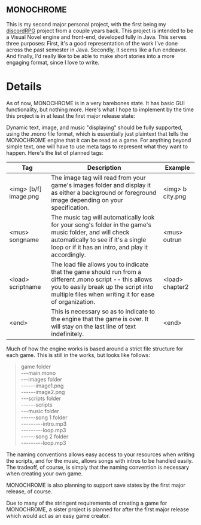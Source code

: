 ## MONOCHROME

This is my second major personal project, with the first being my [discordRPG](https://github.com/Shymain/discordRPG) project from a couple years back. This project is intended to be a Visual Novel engine and front-end, developed fully in Java. This serves three purposes: First, it's a good representation of the work I've done across the past semester in Java. Secondly, it seems like a fun endeavor. And finally, I'd really like to be able to make short stories into a more engaging format, since I love to write.

# Details

As of now, MONOCHROME is in a very barebones state. It has basic GUI functionality, but nothing more. Here's what I hope to implement by the time this project is in at least the first major release state:

Dynamic text, image, and music "displaying" should be fully supported, using the .mono file format, which is essentially just plaintext that tells the MONOCHROME engine that it can be read as a game. For anything beyond simple text, one will have to use meta tags to represent what they want to happen. Here's the list of planned tags:

| Tag | Description | Example |
| --- | --- | --- |
| \<img> [b/f] image.png | The image tag will read from your game's images folder and display it as either a background or foreground image depending on your specification. | \<img> b city.png |
| \<mus> songname | The music tag will automatically look for your song's folder in the game's music folder, and will check automatically to see if it's a single loop or if it has an intro, and play it accordingly. | \<mus> outrun |
| \<load> scriptname | The load file allows you to indicate that the game should run from a different .mono script -- this allows you to easily break up the script into multiple files when writing it for ease of organization. | \<load> chapter2 |
| \<end> | This is necessary so as to indicate to the engine that the game is over. It will stay on the last line of text indefinitely. | \<end> |

Much of how the engine works is based around a strict file structure for each game. This is still in the works, but looks like follows:

> game folder  
> ---main.mono  
> ---images folder  
> ------image1.png  
> ------image2.png  
> ---scripts folder  
> ------scripts  
> ---music folder  
> ------song 1 folder  
> ---------intro.mp3  
> ---------loop.mp3  
> ------song 2 folder  
> ---------loop.mp3

The naming conventions allows easy access to your resources when writing the scripts, and for the music, allows songs with intros to be handled easily. The tradeoff, of course, is simply that the naming convention is necessary when creating your own game.

MONOCHROME is also planning to support save states by the first major release, of course.

Due to many of the stringent requirements of creating a game for MONOCHROME, a sister project is planned for after the first major release which would act as an easy game creator.
